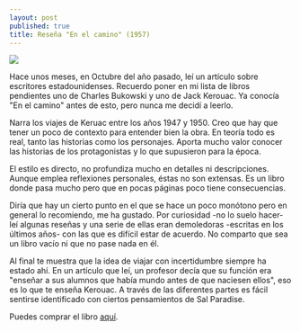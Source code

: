 ```yaml
---
layout: post
published: true
title: Reseña "En el camino" (1957)
---
```

![](http://i.imgur.com/BDopEth.jpg)

Hace unos meses, en Octubre del año pasado, leí un artículo sobre escritores estadounidenses. Recuerdo poner en mi lista de libros pendientes uno de Charles Bukowski y uno de Jack Kerouac. Ya conocía "En el camino" antes de esto, pero nunca me decidí a leerlo.

Narra los viajes de Keruac entre los años 1947 y 1950. Creo que hay que tener un poco de contexto para entender bien la obra. En teoría todo es real, tanto las historias como los personajes. Aporta mucho valor conocer las historias de los protagonistas y lo que supusieron para la época.

El estilo es directo, no profundiza mucho en detalles ni descripciones. Aunque emplea reflexiones personales, éstas no son extensas. Es un libro donde pasa mucho pero que en pocas páginas poco tiene consecuencias.

Diría que hay un cierto punto en el que se hace un poco monótono pero en general lo recomiendo, me ha gustado. Por curiosidad -no lo suelo hacer- leí algunas reseñas y una serie de ellas eran demoledoras -escritas en los últimos años- con las que es difícil estar de acuerdo. No comparto que sea un libro vacío ni que no pase nada en él.

Al final te muestra que la idea de viajar con incertidumbre siempre ha estado ahí. En un artículo que leí, un profesor decía que su función era "enseñar a sus alumnos que había mundo antes de que naciesen ellos", eso es lo que te enseña Kerouac. A través de las diferentes partes es fácil sentirse identificado con ciertos pensamientos de Sal Paradise.

Puedes comprar el libro [aquí](https://www.amazon.es/dp/8433920146).